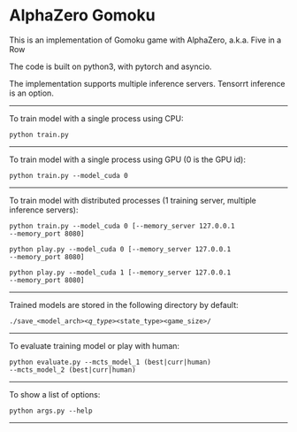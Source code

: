 # AlphaZero Gomoku

This is an implementation of Gomoku game with AlphaZero, a.k.a. Five in a Row

The code is built on python3, with pytorch and asyncio.

The implementation supports multiple inference servers. Tensorrt inference is an option.

---

To train model with a single process using CPU:

<code>python train.py</code>

---

To train model with a single process using GPU (0 is the GPU id):

<code>python train.py --model_cuda 0</code>

---

To train model with distributed processes (1 training server, multiple inference servers):

<code>python train.py --model_cuda 0 [--memory_server 127.0.0.1 --memory_port 8080]</code>

<code>python play.py --model_cuda 0 [--memory_server 127.0.0.1 --memory_port 8080]</code>

<code>python play.py --model_cuda 1 [--memory_server 127.0.0.1 --memory_port 8080]</code>

---

Trained models are stored in the following directory by default:

<code>./save_<model_arch>_<q_type>_<state_type>_<channels>_<game_size>/</code>
  
---

To evaluate training model or play with human:

<code>python evaluate.py --mcts_model_1 (best|curr|human) --mcts_model_2 (best|curr|human)</code>

---

To show a list of options:

<code>python args.py --help</code>

---  
